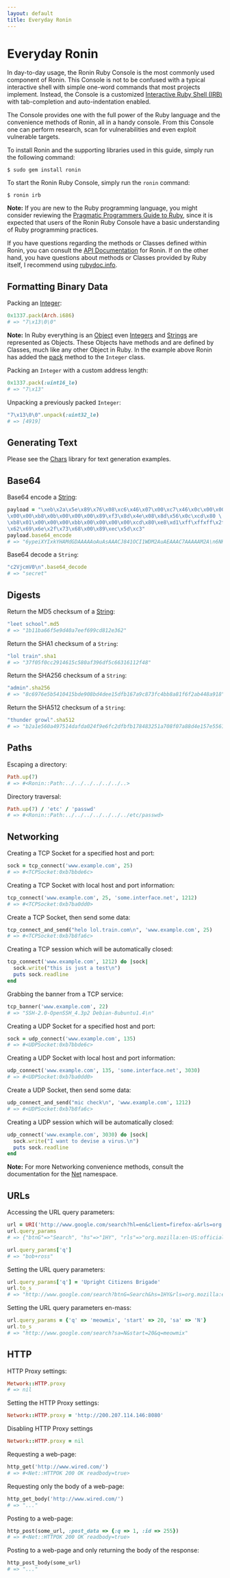 ```yaml
---
layout: default
title: Everyday Ronin
---
```


# Everyday Ronin

In day-to-day usage, the Ronin Ruby Console is the most commonly used
component of Ronin. This Console is not to be confused with a
typical interactive shell with simple one-word commands that most projects
implement. Instead, the Console is a customized
[Interactive Ruby Shell (IRB)](http://en.wikipedia.org/wiki/Interactive_Ruby_Shell)
with tab-completion and auto-indentation enabled.

The Console provides one with the full power of the Ruby language and the
convenience methods of Ronin, all in a handy console. From this Console one
can perform research, scan for vulnerabilities and even exploit vulnerable
targets.

To install Ronin and the supporting libraries used in this guide, simply
run the following command:

```shell
$ sudo gem install ronin
```

To start the Ronin Ruby Console, simply run the `ronin` command:

```shell
$ ronin irb
```

<div class="note">
  <p>
  <b>Note:</b> If you are new to the Ruby programming language, you might
  consider reviewing the <a href="http://www.rubycentral.com/book/">Pragmatic Programmers Guide to Ruby</a>,
  since it is expected that users of the Ronin Ruby Console have a basic
  understanding of Ruby programming practices.
  </p>

  <p>
  If you have questions regarding the methods or Classes defined within
  Ronin, you can consult the <a href="/docs/ronin-support/">API Documentation</a>
  for Ronin. If on the other hand, you have questions about methods or
  Classes provided by Ruby itself, I recommend using
  <a href="https://rubydoc.info/stdlib/core">rubydoc.info</a>.
  </p>
</div>

## Formatting Binary Data

Packing an [Integer](http://www.ruby-doc.org/core/classes/Integer.html):

```ruby
0x1337.pack(Arch.i686)
# => "7\x13\0\0"
```

**Note:** In Ruby everything is an [Object](http://www.ruby-doc.org/core/classes/Object.html)
even [Integers](http://www.ruby-doc.org/core/classes/Integer.html) and
[Strings](http://www.ruby-doc.org/core/classes/String.html)
are represented as Objects. These Objects have methods and are defined by
Classes, much like any other Object in Ruby. In the example above Ronin has
added the [pack](/docs/ronin/Integer.html#pack-instance_method)
method to the `Integer` class.

Packing an `Integer` with a custom address length:

```ruby
0x1337.pack(:uint16_le)
# => "7\x13"
```

Unpacking a previously packed `Integer`:

```ruby
"7\x13\0\0".unpack(:uint32_le)
# => [4919]
```

## Generating Text

Please see the [Chars](https://rubydoc.info/gems/chars) library for text
generation examples.

## Base64

Base64 encode a [String](http://www.ruby-doc.org/core/classes/String.html):

```ruby
payload = "\xeb\x2a\x5e\x89\x76\x08\xc6\x46\x07\x00\xc7\x46\x0c\x00\x00 \
\x00\x00\xb8\x0b\x00\x00\x00\x89\xf3\x8d\x4e\x08\x8d\x56\x0c\xcd\x80 \
\xb8\x01\x00\x00\x00\xbb\x00\x00\x00\x00\xcd\x80\xe8\xd1\xff\xffxff\x2f \
\x62\x69\x6e\x2f\x73\x68\x00\x89\xec\x5d\xc3"
payload.base64_encode
# => "6ypeiXYIxkYHAMdGDAAAAAoAuAsAAACJ841OCI1WDM2AuAEAAAC7AAAAAM2A\n6NH///8vYmluL3NoAInsXcM=\n"
```

Base64 decode a `String`:

```ruby
"c2VjcmV0\n".base64_decode
# => "secret"
```

## Digests

Return the MD5 checksum of a [String](https://rubydoc.info/stdlib/core/String):

```ruby
"leet school".md5
# => "1b11ba66f5e9d40a7eef699cd812e362"
```

Return the SHA1 checksum of a `String`:

```ruby
"lol train".sha1
# => "37f05f0cc2914615c580af396df5c66316112f48"
```

Return the SHA256 checksum of a `String`:

```ruby
"admin".sha256
# => "8c6976e5b5410415bde908bd4dee15dfb167a9c873fc4bb8a81f6f2ab448a918"
```

Return the SHA512 checksum of a `String`:

```ruby
"thunder growl".sha512
# => "b2a1e560a497514dafda024f9e6fc2dfbfb178483251a708f07a88d4e157e5561604460da313ebc88dde2814ae58a15ae4085d00efb6a825a62f5be3215f5cbf"
```

## Paths

Escaping a directory:

```ruby
Path.up(7)
# => #<Ronin::Path:../../../../../../..>
```

Directory traversal:

```ruby
Path.up(7) / 'etc' / 'passwd'
# => #<Ronin::Path:../../../../../../../etc/passwd>
```

## Networking

Creating a TCP Socket for a specified host and port:

```ruby
sock = tcp_connect('www.example.com', 25)
# => #<TCPSocket:0xb7bbde6c>
```

Creating a TCP Socket with local host and port information:

```ruby
tcp_connect('www.example.com', 25, 'some.interface.net', 1212)
# => #<TCPSocket:0xb7ba0dd0>
```

Create a TCP Socket, then send some data:

```ruby
tcp_connect_and_send("helo lol.train.com\n", 'www.example.com', 25)
# => #<TCPSocket:0xb7b8fa6c>
```

Creating a TCP session which will be automatically closed:

```ruby
tcp_connect('www.example.com', 1212) do |sock|
  sock.write("this is just a test\n")
  puts sock.readline
end
```

Grabbing the banner from a TCP service:

```ruby
tcp_banner('www.example.com', 22)
# => "SSH-2.0-OpenSSH_4.3p2 Debian-8ubuntu1.4\n"
```

Creating a UDP Socket for a specified host and port:

```ruby
sock = udp_connect('www.example.com', 135)
# => #<UDPSocket:0xb7bbde6c>
```

Creating a UDP Socket with local host and port information:

```ruby
udp_connect('www.example.com', 135, 'some.interface.net', 3030)
# => #<UDPSocket:0xb7ba0dd0>
```

Create a UDP Socket, then send some data:

```ruby
udp_connect_and_send("mic check\n", 'www.example.com', 1212)
# => #<UDPSocket:0xb7b8fa6c>
```

Creating a UDP session which will be automatically closed:

```ruby
udp_connect('www.example.com', 3030) do |sock|
  sock.write("I want to devise a virus.\n")
  puts sock.readline
end
```

**Note:** For more Networking convenience methods, consult the documentation
for the [Net](/docs/ronin/Net.html) namespace.

## URLs

Accessing the URL query parameters:

```ruby
url = URI('http://www.google.com/search?hl=en&client=firefox-a&rls=org.mozilla%3Aen-US%3Aofficial&hs=1HY&q=bob+ross&btnG=Search')
url.query_params
# => {"btnG"=>"Search", "hs"=>"1HY", "rls"=>"org.mozilla:en-US:official", "client"=>"firefox-a", "hl"=>"en", "q"=>"bob+ross"}

url.query_params['q']
# => "bob+ross"
```

Setting the URL query parameters:

```ruby
url.query_params['q'] = 'Upright Citizens Brigade'
url.to_s
# => "http://www.google.com/search?btnG=Search&hs=1HY&rls=org.mozilla:en-US:official&client=firefox-a&hl=en&q=Upright%20Citizens%20Brigade"
```

Setting the URL query parameters en-mass:

```ruby
url.query_params = {'q' => 'meowmix', 'start' => 20, 'sa' => 'N'}
url.to_s
# => "http://www.google.com/search?sa=N&start=20&q=meowmix"
```

## HTTP

HTTP Proxy settings:

```ruby
Metwork::HTTP.proxy
# => nil
```

Setting the HTTP Proxy settings:

```ruby
Network::HTTP.proxy = 'http://200.207.114.146:8080'
```

Disabling HTTP Proxy settings

```ruby
Network::HTTP.proxy = nil
```

Requesting a web-page:

```ruby
http_get('http://www.wired.com/')
# => #<Net::HTTPOK 200 OK readbody=true>
```

Requesting only the body of a web-page:

```ruby
http_get_body('http://www.wired.com/')
# => "..."
```

Posting to a web-page:

```ruby
http_post(some_url, :post_data => {:q => 1, :id => 255})
# => #<Net::HTTPOK 200 OK readbody=true>
```

Posting to a web-page and only returning the body of the response:

```ruby
http_post_body(some_url)
# => "..."
```
